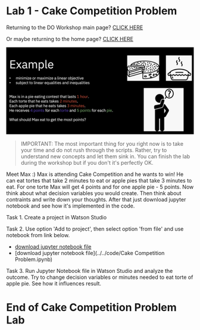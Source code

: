 
# Lab 1 - Cake Competition Problem  
    
      
    
Returning to the DO Workshop main page?  [CLICK HERE](../README.md)    

Or maybe returning to the home page? [CLICK HERE](../../README.md)    
    

![image-w6-3](../../images/w6-3.png)    
      
     
> IMPORTANT: The most important thing for you right now is to take your time and do not rush through the scripts. Rather, try to understand new concepts and let them sink in. You can finish the lab during the workshop but if you don't it's perfectly OK. 

Meet Max :) Max is attending Cake Competition and he wants to win!
He can eat tortes that take 2 minutes to eat or apple pies that take 3 minutes to eat. For one torte Max will get 4 points and for one apple pie - 5 points. 
Now think about what decision variables you would create. Then think about contraints and write down your thoughts. After that just download jupyter notebook and see how it's implemented in the code.

Task 1. Create a project in Watson Studio 

Task 2. Use option 'Add to project', then select option 'from file' and use notebook from link below.

  + <a href="https://ibm.box.com/s/259l2td9tbyyv0tlferluhehx7cx9thx" download>download jupyter notebook file</a>
  + [download jupyter notebook file](../../code/Cake Competition Problem.ipynb)
  

Task 3. Run Jupyter Notebook file in Watson Studio and analyze the outcome. Try to change decision variables or minutes needed to eat torte of apple pie. See how it influences result.



        
# End of Cake Competition Problem Lab
